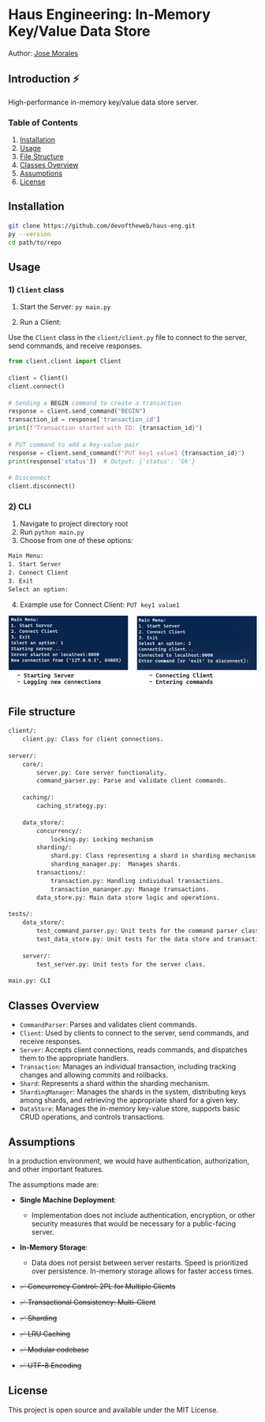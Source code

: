 # Haus Engineering: In-Memory Key/Value Data Store
Author: [Jose Morales](https://www.linkedin.com/in/moralesdev/)

## Introduction ⚡

High-performance in-memory key/value data store server.

### Table of Contents
1. [Installation](#installation-)
2. [Usage](#usage-)
3. [File Structure](#file-structure-)
4. [Classes Overview](#classes-overview-)
5. [Assumptions](#assumptions-)
6. [License](#license)

## Installation

```bash
git clone https://github.com/devoftheweb/haus-eng.git
py --version
cd path/to/repo
```

## Usage

### 1) `Client` class

1. Start the Server: `py main.py`

2. Run a Client:

Use the `Client` class in the `client/client.py` file to connect to the server, send commands, and receive responses.

```python
from client.client import Client

client = Client()
client.connect()

# Sending a BEGIN command to create a transaction
response = client.send_command("BEGIN")
transaction_id = response['transaction_id']
print(f"Transaction started with ID: {transaction_id}")

# PUT command to add a key-value pair
response = client.send_command(f"PUT key1 value1 {transaction_id}")
print(response['status'])  # Output: {'status': 'Ok'}

# Disconnect
client.disconnect()
```

### 2) CLI

1. Navigate to project directory root
2. Run `python main.py`
3. Choose from one of these options:
```bash
Main Menu:
1. Start Server
2. Connect Client
3. Exit
Select an option:
```
4. Example use for Connect Client: `PUT key1 value1`

![Starting server, connecting client](assets/server-host.png)


## File structure

```bash
client/: 
    client.py: Class for client connections.
    
server/:
    core/:
        server.py: Core server functionality.
        command_parser.py: Parse and validate client commands.
        
    caching/:
        caching_strategy.py:
        
    data_store/:
        concurrency/:
            locking.py: Locking mechanism
        sharding/:
            shard.py: Class representing a shard in sharding mechanism.
            sharding_manager.py:  Manages shards.
        transactions/:
            transaction.py: Handling individual transactions.
            transaction_mananger.py: Manage transactions.
        data_store.py: Main data store logic and operations.

tests/:
    data_store/:
        test_command_parser.py: Unit tests for the command parser class.
        test_data_store.py: Unit tests for the data store and transaction classes.
    
    server/:
        test_server.py: Unit tests for the server class.

main.py: CLI
```

## Classes Overview 

- `CommandParser`: Parses and validates client commands.
- `Client`: Used by clients to connect to the server, send commands, and receive responses.
- `Server`: Accepts client connections, reads commands, and dispatches them to the appropriate handlers.
- `Transaction`: Manages an individual transaction, including tracking changes and allowing commits and rollbacks.
- `Shard`: Represents a shard within the sharding mechanism.
- `ShardingManager`: Manages the shards in the system, distributing keys among shards, and retrieving the appropriate shard for a given key.
- `DataStore`: Manages the in-memory key-value store, supports basic CRUD operations, and controls transactions.

## Assumptions 

In a production environment, we would have authentication, authorization, and other important features.

The assumptions made are:

- **Single Machine Deployment**:
  - Implementation does not include authentication, encryption, or other security measures that would be necessary for a public-facing server.
- **In-Memory Storage**:
  - Data does not persist between server restarts. Speed is prioritized over persistence. In-memory storage allows for faster access times.

- ~~✅ Concurrency Control: 2PL for Multiple Clients~~
- ~~✅ Transactional Consistency: Multi-Client~~
- ~~✅ Sharding~~
- ~~✅ LRU Caching~~
- ~~✅ Modular codebase~~
- ~~✅ UTF-8 Encoding~~

## License

This project is open source and available under the MIT License. 